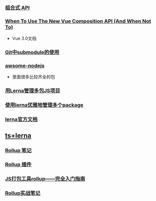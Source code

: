 ### [组合式 API ](https://vue-composition-api-rfc.netlify.app/zh/#%E6%A6%82%E8%BF%B0)
### [When To Use The New Vue Composition API (And When Not To)](https://vuejsdevelopers.com/2020/02/17/vue-composition-api-when-to-use?utm_source=twitter-vjd&utm_medium=post&utm_campaign=m5a)
- Vue 3.0文档


### [Git中submodule的使用](https://zhuanlan.zhihu.com/p/87053283)


### [awsome-nodejs](https://github.com/sindresorhus/awesome-nodejs)
- 里面很多比较齐全的包

### [用Lerna管理多包JS项目](https://zhuanlan.zhihu.com/p/33858131)
### [使用lerna优雅地管理多个package](https://zhuanlan.zhihu.com/p/35237759)
### [lerna官方文档](https://github.com/lerna/lerna)
## [ts+lerna](https://medium.com/@NiGhTTraX/how-to-set-up-a-typescript-monorepo-with-lerna-c6acda7d4559)

### [Rollup 笔记](https://blog.csdn.net/kw023781/article/details/107306699)
### [Rollup 插件](https://blog.csdn.net/mjzhang1993/article/details/78502168)
### [JS打包工具rollup——完全入门指南](https://blog.csdn.net/ztnhnr/article/details/88390807)
### [Rollup实战笔记](https://chenshenhai.github.io/rollupjs-note/note/chapter02/01.html)
